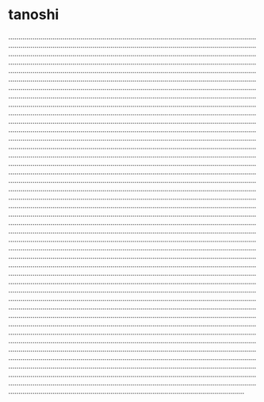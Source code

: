 # tanoshi

..............................................................................................................................................................................................................................................................................................................................................................................................................................................................................................................................................................................................................................................................................................................................................................................................................................................................................................................................................................................................................................................................................................................................................................................................................................................................................................................................................................................................................................................................................................................................................................................................................................................................................................................................................................................................................................................................................................................................................................................................................................................................................................................................................................................................................................................................................................................................................................................................................................................................................................................................................................................................................................................................................................................................................................................................................................................................................................................................................................................................................................................................................................................................................................................................................................................................................................................................................................................................................................................................................................................................................................................................................................................................................................................................................................................................................................................................................................................................................................................................................................................................................................................................................................................................................................................................................................................................................................................................................................................................................................................................................................................................................................................................................................................................................................................................................................................................................................................................................................................................................................................................................................................................................................................................................................................................................................................................................................................................................................................................................................................................................